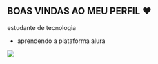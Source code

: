 ## BOAS VINDAS AO MEU PERFIL ♥️

estudante de tecnologia

- aprendendo a plataforma alura

![](https://media1.tenor.com/m/ZaJTX3y8n7oAAAAd/minions-bleh.gif)
